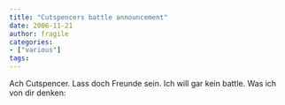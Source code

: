 ```yaml
---
title: "Cutspencers battle announcement"
date: 2006-11-21
author: fragile
categories:
- ["various"]
tags:
---
```

Ach Cutspencer. Lass doch Freunde sein. Ich will gar kein battle. Was ich von dir denken:
<center>
<object width="425" height="350"><param name="movie" value="http://www.youtube.com/v/OjNKyoRudOQ"></param><param name="wmode" value="transparent"></param><embed src="http://www.youtube.com/v/OjNKyoRudOQ" type="application/x-shockwave-flash" wmode="transparent" width="425" height="350"></embed></object>
</center>